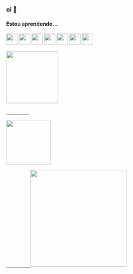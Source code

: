 ### oi 👋

#### Estou aprendendo...
<img loading="lazy" src="https://cdn.jsdelivr.net/gh/devicons/devicon/icons/c/c-original.svg" width="30" height="30"/> <img loading="lazy" src="https://cdn.jsdelivr.net/gh/devicons/devicon/icons/python/python-original.svg" width="30" height="30"/> <img loading="lazy" src="https://cdn.jsdelivr.net/gh/devicons/devicon/icons/opencv/opencv-original.svg" width="30" height="30"/> <img loading="lazy" src="https://cdn.jsdelivr.net/gh/devicons/devicon/icons/linux/linux-original.svg" width="30" height="30"/> <img loading="lazy" src="https://cdn.jsdelivr.net/gh/devicons/devicon/icons/ubuntu/ubuntu-plain.svg" width="30" height="30"/> <img loading="lazy" src="https://cdn.jsdelivr.net/gh/devicons/devicon/icons/vscode/vscode-original.svg" width="30" height="30"/> <img loading="lazy" src="https://cdn.jsdelivr.net/gh/devicons/devicon/icons/github/github-original.svg" width="30" height="30"/>        

<div>
<a href="https://github.com/dianamross">
<img loading="lazy" height="140em" src="https://github-readme-stats.vercel.app/api?username=dianamross&show_icons=true&theme=dracula&include_all_commits=true&count_private=true"/>
  
⠀⠀⠀⠀⠀⠀

<img loading="lazy" height="120em" src="https://github-readme-stats.vercel.app/api/top-langs/?username=dianamross&layout=compact&langs_count=7&theme=dracula"/>
</div>

  
⠀⠀⠀⠀⠀⠀
<img width="260" heigth="100" src="src/assets/to_readme/Gato+dançando+Gif-649635510.gif">
